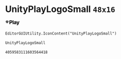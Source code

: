 # UnityPlayLogoSmall `48x16`
<img src="/img/UnityPlayLogoSmall.png" width=48 height=16>

``` CSharp
EditorGUIUtility.IconContent("UnityPlayLogoSmall")
```
```
UnityPlayLogoSmall
```
```
4059583111603564418
```
